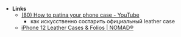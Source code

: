 - **Links**
	- [(80) How to patina your phone case - YouTube](https://www.youtube.com/watch?v=0L7fP8HxYXo)
		- как искусственно состарить официальный leather case
	- [iPhone 12 Leather Cases & Folios | NOMAD®](https://nomadgoods.com/collections/iphone-12-cases)
